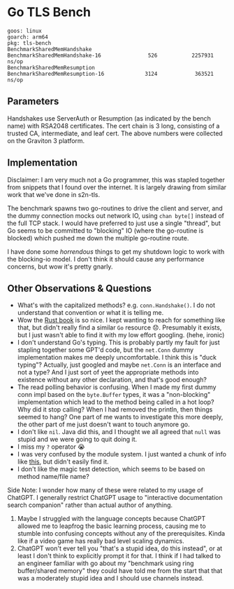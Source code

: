 # Go TLS Bench
```
goos: linux
goarch: arm64
pkg: tls-bench
BenchmarkSharedMemHandshake
BenchmarkSharedMemHandshake-16               526           2257931 ns/op
BenchmarkSharedMemResumption
BenchmarkSharedMemResumption-16             3124            363521 ns/op
```

## Parameters
Handshakes use ServerAuth or Resumption (as indicated by the bench name) with RSA2048 certificates. The cert chain is 3 long, consisting of a trusted CA, intermediate, and leaf cert. The above numbers were collected on the Graviton 3 platform.

## Implementation
Disclaimer: I am very much not a Go programmer, this was stapled together from snippets that I found over the internet. It is largely drawing from similar work that we've done in s2n-tls.

The benchmark spawns two go-routines to drive the client and server, and the dummy connection mocks out network IO, using `chan byte[]` instead of the full TCP stack. I would have preferred to just use a single "thread", but Go seems to be committed to "blocking" IO (where the go-routine is blocked) which pushed me down the multiple go-routine route.

I have done some *horrendous* things to get my shutdown logic to work with the blocking-io model. I don't think it should cause any performance concerns, but wow it's pretty gnarly.


## Other Observations & Questions
- What's with the capitalized methods? e.g. `conn.Handshake()`. I do not understand that convention or what it is telling me.
- Wow the [Rust book](https://doc.rust-lang.org/book/) is so nice. I kept wanting to reach for something like that, but didn't really find a similar `Go` resource 😞. Presumably it exists, but I just wasn't able to find it with my low effort googling. (hehe, ironic)
- I don't understand Go's typing. This is probably partly my fault for just stapling together some GPT'd code, but the `net.Conn` dummy implementation makes me deeply uncomfortable. I think this is "duck typing"? Actually, just googled and maybe `net.Conn` is an interface and not a type? And I just sort of yeet the appropriate methods into existence without any other declaration, and that's good enough?
- The read polling behavior is confusing. When I made my first dummy conn impl based on the `byte.Buffer` types, it was a "non-blocking" implementation which lead to the method being called in a hot loop? Why did it stop calling? When I had removed the println, then things seemed to hang? One part of me wants to investigate this more deeply, the other part of me just doesn't want to touch anymore go.
- I don't like `nil`. Java did this, and I thought we all agreed that `null` was stupid and we were going to quit doing it.
- I miss my `?` operator 😭
- I was very confused by the module system. I just wanted a chunk of info like [this](https://doc.rust-lang.org/book/ch07-00-managing-growing-projects-with-packages-crates-and-modules.html), but didn't easily find it.
- I don't like the magic test detection, which seems to be based on method name/file name?

Side Note: I wonder how many of these were related to my usage of ChatGPT. I generally restrict ChatGPT usage to "interactive documentation search companion" rather than actual author of anything. 
1. Maybe I struggled with the language concepts because ChatGPT allowed me to leapfrog the basic learning process, causing me to stumble into confusing concepts without any of the prerequisites. Kinda like if a video game has really bad level scaling dynamics.
2. ChatGPT won't ever tell you "that's a stupid idea, do this instead", or at least I don't think to explicitly prompt it for that. I think if I had talked to an engineer familiar with go about my "benchmark using ring buffer/shared memory" they could have told me from the start that that was a moderately stupid idea and I should use channels instead.
